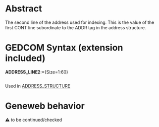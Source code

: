﻿# Abstract
The second line of the address used for indexing.  This is the value of the first CONT line subordinate
to the ADDR tag in the address structure.


# GEDCOM Syntax (extension included)

**ADDRESS_LINE2**:={Size=1:60}
<pre>
</pre>
Used in <a href=Ged.ADDRESS_STRUCTURE.md>ADDRESS_STRUCTURE</a><br />

# Geneweb behavior


:warning: to be continued/checked

